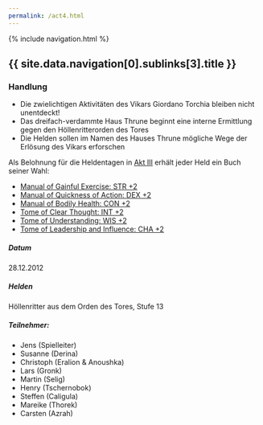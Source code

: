 ```yaml
---
permalink: /act4.html
---
```


{% include navigation.html %}

## {{ site.data.navigation[0].sublinks[3].title }}

### Handlung

* Die zwielichtigen Aktivitäten des Vikars Giordano Torchia bleiben nicht unentdeckt!
* Das dreifach-verdammte Haus Thrune beginnt eine interne Ermittlung gegen den Höllenritterorden des Tores
* Die Helden sollen im Namen des Hauses Thrune mögliche Wege der Erlösung des Vikars erforschen

Als Belohnung für die Heldentagen in [Akt III](act3.html) erhält jeder Held ein Buch seiner Wahl:

* [Manual of Gainful Exercise: STR +2](https://aonprd.com/MagicWondrousDisplay.aspx?FinalName=Manual%20of%20Gainful%20Exercise2)
* [Manual of Quickness of Action: DEX +2](https://aonprd.com/MagicWondrousDisplay.aspx?FinalName=Manual%20of%20Quickness%20of%20Action2)
* [Manual of Bodily Health: CON +2](https://aonprd.com/MagicWondrousDisplay.aspx?FinalName=Manual%20of%20Bodily%20Health2)
* [Tome of Clear Thought: INT +2](https://aonprd.com/MagicWondrousDisplay.aspx?FinalName=Tome%20of%20Clear%20Thought2)
* [Tome of Understanding: WIS +2](https://aonprd.com/MagicWondrousDisplay.aspx?FinalName=Tome%20of%20Understanding2)
* [Tome of Leadership and Influence: CHA +2](https://aonprd.com/MagicWondrousDisplay.aspx?FinalName=Tome%20of%20Leadership%20and%20Influence2)

##### Datum

28.12.2012

##### Helden

Höllenritter aus dem Orden des Tores, Stufe 13

##### Teilnehmer:

* Jens (Spielleiter)
* Susanne (Derina)
* Christoph (Eralion & Anoushka)
* Lars (Gronk)
* Martin (Selig)
* Henry (Tschernobok)
* Steffen (Caligula)
* Mareike (Thorek)
* Carsten (Azrah)

